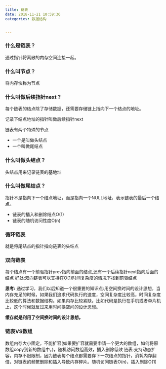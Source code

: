 ```yaml
---
title: 链表
date: 2018-11-21 10:59:36
categories: 数据结构


---
```



<!-- more -->
### 什么是链表？
通过指针将离散的内存空间连接一起。
### 什么叫节点？
将内存快称为节点
### 什么叫做后续指针next？

每个链表的结点除了存储数据，还需要存储链上指向下一个结点的地址。

记录下结点地址的指针叫做后续指针next

链表有两个特殊的节点

- 一个是叫做头结点
- 一个叫做尾结点

### 什么叫做头结点？
头结点用来记录链表的基地址

### 什么叫做尾结点？

指针不是指向下一个结点地址，而是指向一个NULL地址，表示链表的最后一个结点。

- 链表的插入和删除结点O(1)
- 链表的随机访问性度O(n)

### 循环链表
就是将尾结点的指针指向链表的头结点

### 双向链表
每个结点有一个前驱指针prev指向前面的结点,还有一个后续指针next指向后面的结点
好处:双向链表可以支持在O(1)时间复杂度的情况下找到前驱结点

**思考:**
通过学习，我们以后知道一个很重要的知识点:用空间换时间的设计思想，当内存充足的时候，如果我们追求代码执行的速度，空间复杂度比较高，时间复杂度比较低的算法和数据结构。如果内存比较紧缺，比如代码是执行在手机或者单片机上，这个时候就反过来用时间换空间的设计思想。

**缓存就是利用了空间换时间的设计思想。**

### 链表VS数组
数组内存大小固定，不能扩容(如果要扩容就需要申请一个更大的数组，如何将原数组copy到新的数组中。)，随机访问数组高效，插入删除低效
链表:支持动态扩容，内存不限限制，因为链表每个结点都需要存下一次结点的指针，消耗内存翻倍，对链表的频繁删除和插入导致内存碎片。随机访问链表O(n)，插入删除O(1)